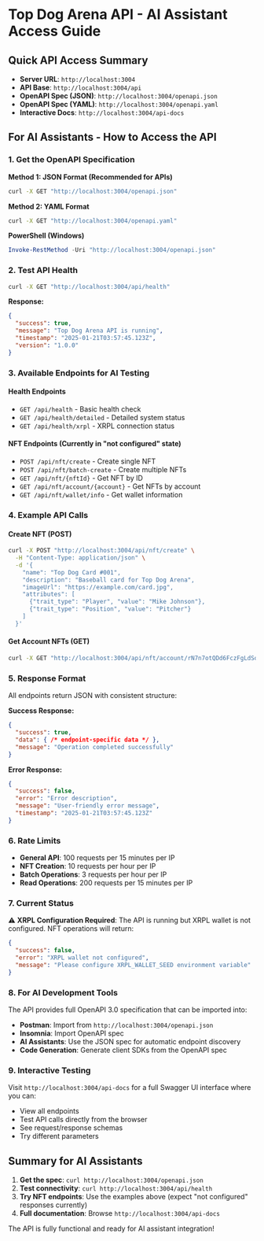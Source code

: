 # Top Dog Arena API - AI Assistant Access Guide

## Quick API Access Summary
- **Server URL**: `http://localhost:3004`
- **API Base**: `http://localhost:3004/api`
- **OpenAPI Spec (JSON)**: `http://localhost:3004/openapi.json`
- **OpenAPI Spec (YAML)**: `http://localhost:3004/openapi.yaml`
- **Interactive Docs**: `http://localhost:3004/api-docs`

## For AI Assistants - How to Access the API

### 1. Get the OpenAPI Specification

**Method 1: JSON Format (Recommended for APIs)**
```bash
curl -X GET "http://localhost:3004/openapi.json"
```

**Method 2: YAML Format**
```bash
curl -X GET "http://localhost:3004/openapi.yaml"
```

**PowerShell (Windows)**
```powershell
Invoke-RestMethod -Uri "http://localhost:3004/openapi.json"
```

### 2. Test API Health

```bash
curl -X GET "http://localhost:3004/api/health"
```

**Response:**
```json
{
  "success": true,
  "message": "Top Dog Arena API is running",
  "timestamp": "2025-01-21T03:57:45.123Z",
  "version": "1.0.0"
}
```

### 3. Available Endpoints for AI Testing

#### Health Endpoints
- `GET /api/health` - Basic health check
- `GET /api/health/detailed` - Detailed system status
- `GET /api/health/xrpl` - XRPL connection status

#### NFT Endpoints (Currently in "not configured" state)
- `POST /api/nft/create` - Create single NFT
- `POST /api/nft/batch-create` - Create multiple NFTs
- `GET /api/nft/{nftId}` - Get NFT by ID
- `GET /api/nft/account/{account}` - Get NFTs by account
- `GET /api/nft/wallet/info` - Get wallet information

### 4. Example API Calls

#### Create NFT (POST)
```bash
curl -X POST "http://localhost:3004/api/nft/create" \
  -H "Content-Type: application/json" \
  -d '{
    "name": "Top Dog Card #001",
    "description": "Baseball card for Top Dog Arena",
    "imageUrl": "https://example.com/card.jpg",
    "attributes": [
      {"trait_type": "Player", "value": "Mike Johnson"},
      {"trait_type": "Position", "value": "Pitcher"}
    ]
  }'
```

#### Get Account NFTs (GET)
```bash
curl -X GET "http://localhost:3004/api/nft/account/rN7n7otQDd6FczFgLdSqtcsAUxDkw6fzRH"
```

### 5. Response Format

All endpoints return JSON with consistent structure:

**Success Response:**
```json
{
  "success": true,
  "data": { /* endpoint-specific data */ },
  "message": "Operation completed successfully"
}
```

**Error Response:**
```json
{
  "success": false,
  "error": "Error description",
  "message": "User-friendly error message",
  "timestamp": "2025-01-21T03:57:45.123Z"
}
```

### 6. Rate Limits

- **General API**: 100 requests per 15 minutes per IP
- **NFT Creation**: 10 requests per hour per IP
- **Batch Operations**: 3 requests per hour per IP
- **Read Operations**: 200 requests per 15 minutes per IP

### 7. Current Status

⚠️ **XRPL Configuration Required**: The API is running but XRPL wallet is not configured. NFT operations will return:
```json
{
  "success": false,
  "error": "XRPL wallet not configured",
  "message": "Please configure XRPL_WALLET_SEED environment variable"
}
```

### 8. For AI Development Tools

The API provides full OpenAPI 3.0 specification that can be imported into:
- **Postman**: Import from `http://localhost:3004/openapi.json`
- **Insomnia**: Import OpenAPI spec
- **AI Assistants**: Use the JSON spec for automatic endpoint discovery
- **Code Generation**: Generate client SDKs from the OpenAPI spec

### 9. Interactive Testing

Visit `http://localhost:3004/api-docs` for a full Swagger UI interface where you can:
- View all endpoints
- Test API calls directly from the browser
- See request/response schemas
- Try different parameters

## Summary for AI Assistants

1. **Get the spec**: `curl http://localhost:3004/openapi.json`
2. **Test connectivity**: `curl http://localhost:3004/api/health`
3. **Try NFT endpoints**: Use the examples above (expect "not configured" responses currently)
4. **Full documentation**: Browse `http://localhost:3004/api-docs`

The API is fully functional and ready for AI assistant integration!
